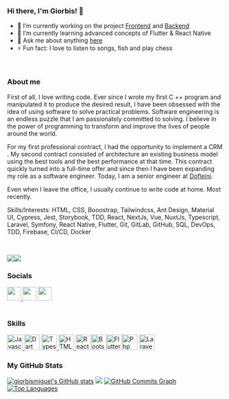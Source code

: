 ### Hi there, I'm Giorbis! 👋

- 🔭 I’m currently working on the project [Frontend](https://github.com/RoqLogic/mc-ui) and [Backend](https://github.com/RoqLogic/mc-core)
- 🌱 I’m currently learning advanced concepts of Flutter & React Native
- 💬 Ask me about anything [here](https://github.com/giorbismiguel/giorbismiguel/issues)
- ⚡ Fun fact: I love to listen to songs, fish and play chess

<br />

### About me

First of all, I love writing code. Ever since I wrote my first C ++ program and manipulated it to produce the desired result, I have been obsessed with the idea of ​​using software to solve practical problems. Software engineering is an endless puzzle that I am passionately committed to solving. I believe in the power of programming to transform and improve the lives of people around the world.

For my first professional contract, I had the opportunity to implement a CRM . My second contract consisted of architecture an existing business model using the best tools and the best performance at that time. This contract quickly turned into a full-time offer and since then I have been expanding my role as a software engineer. Today, I am a senior engineer at [Dofleini](https://www.linkedin.com/company/dofleini/mycompany/).

Even when I leave the office, I usually continue to write code at home. Most recently.

Skills/Interests: HTML, CSS, Booostrap, Tailwindcss, Ant Design, Material UI, Cypress, Jest, Storybook, TDD, React, NextJs, Vue, NuxtJs, Typescript, Laravel, Symfony, React Native, Flutter, Git, GitLab, GitHub, SQL, DevOps, TDD, Firebase, CI/CD, Docker

<br />

<a href="https://www.twitter.com/giorbismiguel" target="_blank" rel="noreferrer"><img src="https://img.shields.io/twitter/follow/giorbismiguel?logo=twitter&style=for-the-badge&color=0891b2&labelColor=1c1917" /></a><a href="https://www.github.com/giorbismiguel" target="_blank" rel="noreferrer"><img src="https://img.shields.io/github/followers/giorbismiguel?logo=github&style=for-the-badge&color=0891b2&labelColor=1c1917" /></a>


 ### Socials  
<p align="left"> 
<a href="https://clever-saha-b473a2.netlify.app/" target="_blank" rel="noreferrer">
  <img src="https://img.icons8.com/ultraviolet/22/000000/domain.png" width="32" height="32" />
</a> <a href="https://www.linkedin.com/in/giorbis-miguel-lori%C3%A9-montalvo-82446853/" target="_blank" rel="noreferrer"><img src="https://raw.githubusercontent.com/danielcranney/readme-generator/main/public/icons/socials/linkedin.svg" width="32" height="32" /></a> <a href="https://www.twitter.com/giorbismiguel" target="_blank" rel="noreferrer"><img src="https://raw.githubusercontent.com/danielcranney/readme-generator/main/public/icons/socials/twitter.svg" width="32" height="32" /></a> 


<br />
<br />

### Skills

<p align="left"> 
  <a href="https://developer.mozilla.org/en-US/docs/Web/JavaScript" target="_blank" rel="noreferrer">
    <img src="https://raw.githubusercontent.com/danielcranney/readme-generator/main/public/icons/skills/javascript-colored.svg" width="36" height="36" alt="Javascript" /></a><a href="https://dart.dev/" target="_blank" rel="noreferrer">
    <img src="https://raw.githubusercontent.com/danielcranney/readme-generator/main/public/icons/skills/dart-colored.svg" width="36" height="36" alt="Dart" /></a> <a href="https://www.typescriptlang.org/" target="_blank" rel="noreferrer"><img src="https://raw.githubusercontent.com/danielcranney/readme-generator/main/public/icons/skills/typescript-colored.svg" width="36" height="36" alt="Typescript" />
</a><a href="https://developer.mozilla.org/en-US/docs/Glossary/HTML5" target="_blank" rel="noreferrer"><img       src="https://raw.githubusercontent.com/danielcranney/readme-generator/main/public/icons/skills/html5-colored.svg" width="36" height="36" alt="HTML5" /></a><a href="https://reactjs.org/" target="_blank" rel="noreferrer">
  <img src="https://raw.githubusercontent.com/danielcranney/readme-generator/main/public/icons/skills/react-colored.svg" width="36" height="36" alt="React"/></a><a href="https://getbootstrap.com/" target="_blank" rel="noreferrer"><img src="https://raw.githubusercontent.com/danielcranney/readme-generator/main/public/icons/skills/bootstrap-colored.svg" width="36" height="36" alt="Bootstrap" /></a><a href="https://flutter.dev/" target="_blank" rel="noreferrer"><img src="https://raw.githubusercontent.com/danielcranney/readme-generator/main/public/icons/skills/flutter-colored.svg" width="36" height="36" alt="Flutter" /></a><a href="https://www.php.net/" target="_blank" rel="noreferrer"><img src="https://raw.githubusercontent.com/danielcranney/readme-generator/main/public/icons/skills/php.svg" width="36" height="36" alt="Php" /></a> <a href="https://laravel.com/" target="_blank" rel="noreferrer"><img src="https://raw.githubusercontent.com/danielcranney/readme-generator/main/public/icons/skills/laravel.svg" width="36" height="36" alt="Laravel" /></a>


### My GitHub Stats
<a href="http://www.github.com/giorbismiguel"><img src="https://github-readme-stats.vercel.app/api?username=giorbismiguel&show_icons=true&hide=&count_private=true&title_color=3382ed&text_color=ffffff&icon_color=0891b2&bg_color=1c1917&hide_border=true&show_icons=true" alt="giorbismiguel's GitHub stats" /></a>
<a href="http://www.github.com/giorbismiguel"><img src="https://github-readme-streak-stats.herokuapp.com/?user=giorbismiguel&stroke=ffffff&background=1c1917&ring=3382ed&fire=3382ed&currStreakNum=ffffff&currStreakLabel=3382ed&sideNums=ffffff&sideLabels=ffffff&dates=ffffff&hide_border=true" /></a>
<a href="http://www.github.com/giorbismiguel"><img src="https://activity-graph.herokuapp.com/graph?username=giorbismiguel&bg_color=1c1917&color=ffffff&line=0891b2&point=ffffff&area_color=1c1917&area=true&hide_border=true&custom_title=GitHub%20Commits%20Graph" alt="GitHub Commits Graph" /></a>
<a href="https://github.com/giorbismiguel" align="left"><img src="https://github-readme-stats.vercel.app/api/top-langs/?username=giorbismiguel&langs_count=10&title_color=3382ed&text_color=ffffff&icon_color=0891b2&bg_color=1c1917&hide_border=true&locale=en&custom_title=Top%20%Languages" alt="Top Languages" /></a>

[website]:https://clever-saha-b473a2.netlify.app
[linkedin]:https://www.linkedin.com/in/giorbis-miguel-lori%C3%A9-montalvo-82446853
[twitter]:https://twitter.com/giorbismiguel
[facebook]:https://www.facebook.com/giorbis
